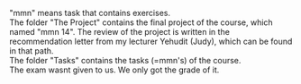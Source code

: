 "mmn" means task that contains exercises. </br>
The folder "The Project" contains the final project of the course, which named "mmn 14". The review of the project is written in the recommendation letter from my lecturer Yehudit (Judy), which can be found in that path. </br>
The folder "Tasks" contains the tasks (=mmn's) of the course. </br>
The exam wasnt given to us. We only got the grade of it.
